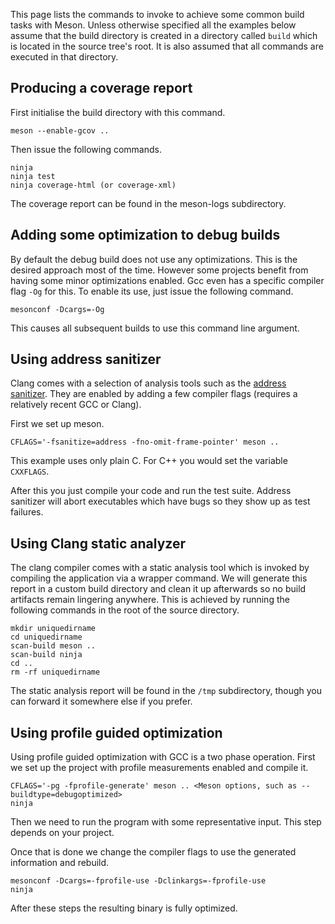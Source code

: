 This page lists the commands to invoke to achieve some common build tasks with Meson. Unless otherwise specified all the examples below assume that the build directory is created in a directory called `build` which is located in the source tree's root. It is also assumed that all commands are executed in that directory.

## Producing a coverage report ##

First initialise the build directory with this command.

    meson --enable-gcov ..

Then issue the following commands.

    ninja
    ninja test
    ninja coverage-html (or coverage-xml)

The coverage report can be found in the meson-logs subdirectory.

## Adding some optimization to debug builds ##

By default the debug build does not use any optimizations. This is the desired approach most of the time. However some projects benefit from having some minor optimizations enabled. Gcc even has a specific compiler flag `-Og` for this. To enable its use, just issue the following command.

    mesonconf -Dcargs=-Og

This causes all subsequent builds to use this command line argument.

## Using address sanitizer ##

Clang comes with a selection of analysis tools such as the [address sanitizer](http://clang.llvm.org/docs/AddressSanitizer.html). They are enabled by adding a few compiler flags (requires a relatively recent GCC or Clang).

First we set up meson.

    CFLAGS='-fsanitize=address -fno-omit-frame-pointer' meson ..

This example uses only plain C. For C++ you would set the variable `CXXFLAGS`.

After this you just compile your code and run the test suite. Address sanitizer will abort executables which have bugs so they show up as test failures.

## Using Clang static analyzer ##

The clang compiler comes with a static analysis tool which is invoked by compiling the application via a wrapper command. We will generate this report in a custom build directory and clean it up afterwards so no build artifacts remain lingering anywhere. This is achieved by running the following commands in the root of the source directory.

    mkdir uniquedirname
    cd uniquedirname
    scan-build meson ..
    scan-build ninja
    cd ..
    rm -rf uniquedirname

The static analysis report will be found in the `/tmp` subdirectory, though you can forward it somewhere else if you prefer.

## Using profile guided optimization ##

Using profile guided optimization with GCC is a two phase operation. First we set up the project with profile measurements enabled and compile it.

    CFLAGS='-pg -fprofile-generate' meson .. <Meson options, such as --buildtype=debugoptimized>
    ninja

Then we need to run the program with some representative input. This step depends on your project.

Once that is done we change the compiler flags to use the generated information and rebuild.

    mesonconf -Dcargs=-fprofile-use -Dclinkargs=-fprofile-use
    ninja

After these steps the resulting binary is fully optimized.

